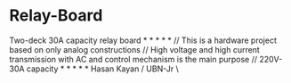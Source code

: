 # Relay-Board
Two-deck 30A capacity relay board
*
*
*
*
*
// This is a hardware project based on only analog constructions
// High voltage and high current transmission with AC and control mechanism is the main purpose
// 220V-30A capacity
*
*
*
*
*
Hasan Kayan / UBN-Jr \
